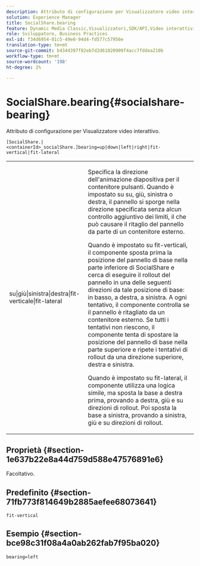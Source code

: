```yaml
---
description: Attributo di configurazione per Visualizzatore video interattivo.
solution: Experience Manager
title: SocialShare.bearing
feature: Dynamic Media Classic,Visualizzatori,SDK/API,Video interattivi
role: Sviluppatore, Business Practices
exl-id: f34d6954-01c5-49e0-94d4-fd577c57956e
translation-type: tm+mt
source-git-commit: b4344397f82eb7d2d61020909f4acc7fddea210b
workflow-type: tm+mt
source-wordcount: '198'
ht-degree: 2%

---
```


# SocialShare.bearing{#socialshare-bearing}

Attributo di configurazione per Visualizzatore video interattivo.

`[SocialShare.|<containerId>_socialShare.]bearing=up|down|left|right|fit-vertical|fit-lateral`

<table id="table_441553CD34C94A58A9D7CBF772DEDDB6"> 
 <tbody> 
  <tr> 
   <td colname="col1"> <p> <span class="codeph"> su|giù|sinistra|destra|fit-verticale|fit-lateral</span> </p> </td> 
   <td colname="col2"> <p> Specifica la direzione dell'animazione diapositiva per il contenitore pulsanti. Quando è impostato su <span class="codeph"> su</span>, <span class="codeph"> giù</span>, <span class="codeph"> sinistra</span> o <span class="codeph"> destra</span>, il pannello si sporge nella direzione specificata senza alcun controllo aggiuntivo dei limiti, il che può causare il ritaglio del pannello da parte di un contenitore esterno. </p> <p>Quando è impostato su <span class="codeph"> fit-verticali</span>, il componente sposta prima la posizione del pannello di base nella parte inferiore di SocialShare e cerca di eseguire il rollout del pannello in una delle seguenti direzioni da tale posizione di base: in basso, a destra, a sinistra. A ogni tentativo, il componente controlla se il pannello è ritagliato da un contenitore esterno. Se tutti i tentativi non riescono, il componente tenta di spostare la posizione del pannello di base nella parte superiore e ripete i tentativi di rollout da una direzione superiore, destra e sinistra. </p> <p>Quando è impostato su <span class="codeph"> fit-lateral</span>, il componente utilizza una logica simile, ma sposta la base a destra prima, provando a destra, giù e su direzioni di rollout. Poi sposta la base a sinistra, provando a sinistra, giù e su direzioni di rollout. </p> </td> 
  </tr> 
 </tbody> 
</table>

## Proprietà {#section-1e637b22e8a44d759d588e47576891e6}

Facoltativo.

## Predefinito {#section-71fb773f814649b2885aefee68073641}

`fit-vertical`

## Esempio {#section-bce98c31f08a4a0ab262fab7f95ba020}

```
bearing=left
```
